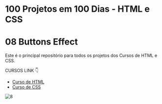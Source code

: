# 100 Projetos em 100 Dias - HTML e CSS
# 08 Buttons Effect 
Este é o principal repositório para todos os projetos dos Cursos de HTML e CSS.

CURSOS LINK 👇

-   [Curso de HTML](https://johnpires.com/cursos/html-tutorial/)
-   [Curso de CSS](https://johnpires.com/cursos/css-fundamentos-basicos/)

![8](https://user-images.githubusercontent.com/26515702/187960918-e68ec0f3-0716-4260-96aa-4a02579949f6.png)